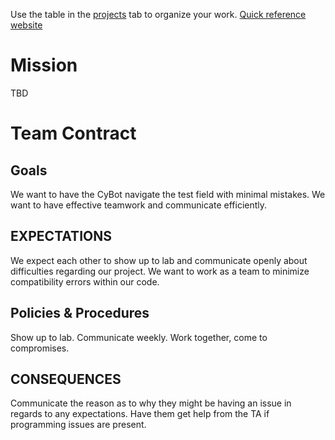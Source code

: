 Use the table in the <a href="https://github.com/alex-pallan/CPRE288-Final-Project/projects" target="_self">projects</a> tab to organize your work.
<a href="https://alex-pallan.github.io/cpre288-quick-reference/register-tables.html" target="_blank">Quick reference website</a>
# Mission
TBD
# Team Contract
## Goals
We want to have the CyBot navigate the test field with minimal mistakes.
We want to have effective teamwork and communicate efficiently.
## EXPECTATIONS
We expect each other to show up to lab and communicate openly about difficulties regarding our
project. We want to work as a team to minimize compatibility errors within our code.
## Policies & Procedures
Show up to lab.
Communicate weekly.
Work together, come to compromises.
## CONSEQUENCES
Communicate the reason as to why they might be having an issue in regards to any expectations.
Have them get help from the TA if programming issues are present.
